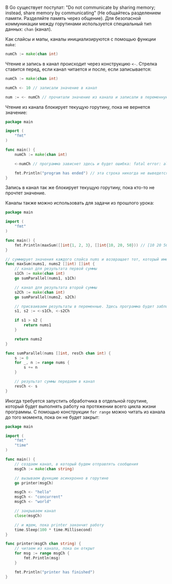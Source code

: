 
В Go существует постулат: "Do not communicate by sharing memory; instead, share memory by communicating" (Не общайтесь разделением памяти. Разделяйте память через общение). Для безопасной коммуникации между горутинами используется специальный тип данных: `chan` (канал).

Как слайсы и мапы, каналы инициализируются с помощью функции `make`:

```go
numCh := make(chan int)
```

Чтение и запись в канал происходит через конструкцию `<-`. Стрелка ставится перед, если канал читается и после, если записывается:

```go
numCh := make(chan int)

numCh <- 10 // записали значение в канал

num := <- numCh // прочитали значение из канала и записали в переменную "num"
```

Чтение из канала блокирует текущую горутину, пока не вернется значение:

```go
package main

import (
	"fmt"
)

func main() {
	numCh := make(chan int)

	<-numCh // программа зависнет здесь и будет ошибка: fatal error: all goroutines are asleep - deadlock!

	fmt.Println("program has ended") // эта строка никогда не выведется
}
```

Запись в канал так же блокирует текущую горутину, пока кто-то не прочтет значение.

Каналы также можно использовать для задачи из прошлого урока:

```go
package main

import (
	"fmt"
)

func main() {
	fmt.Println(maxSum([]int{1, 2, 3}, []int{10, 20, 50})) // [10 20 50]
}

// суммирует значения каждого слайса nums и возвращает тот, который имеет наибольшую сумму
func maxSum(nums1, nums2 []int) []int {
	// канал для результата первой суммы
	s1Ch := make(chan int)
	go sumParallel(nums1, s1Ch)

	// канал для результата второй суммы
	s2Ch := make(chan int)
	go sumParallel(nums2, s2Ch)

	// присваиваем результаты в переменные. Здесь программа будет заблокирована, пока не придут результаты из обоих каналов.
	s1, s2 := <-s1Ch, <-s2Ch

	if s1 > s2 {
		return nums1
	}

	return nums2
}

func sumParallel(nums []int, resCh chan int) {
	s := 0
	for _, n := range nums {
		s += n
	}

	// результат суммы передаем в канал
	resCh <- s
}
```

Иногда требуется запустить обработчика в отдельной горутине, который будет выполнять работу на протяжении всего цикла жизни программы. С помощью конструкции `for range` можно читать из канала до того момента, пока он не будет закрыт:

```go
package main

import (
	"fmt"
	"time"
)

func main() {
	// создаем канал, в который будем отправлять сообщения
	msgCh := make(chan string)

	// вызываем функцию асинхронно в горутине
	go printer(msgCh)

	msgCh <- "hello"
	msgCh <- "concurrent"
	msgCh <- "world"

	// закрываем канал
	close(msgCh)

	// и ждем, пока printer закончит работу
	time.Sleep(100 * time.Millisecond)
}

func printer(msgCh chan string) {
	// читаем из канала, пока он открыт
	for msg := range msgCh {
		fmt.Println(msg)
	}

	fmt.Println("printer has finished")
}
```
